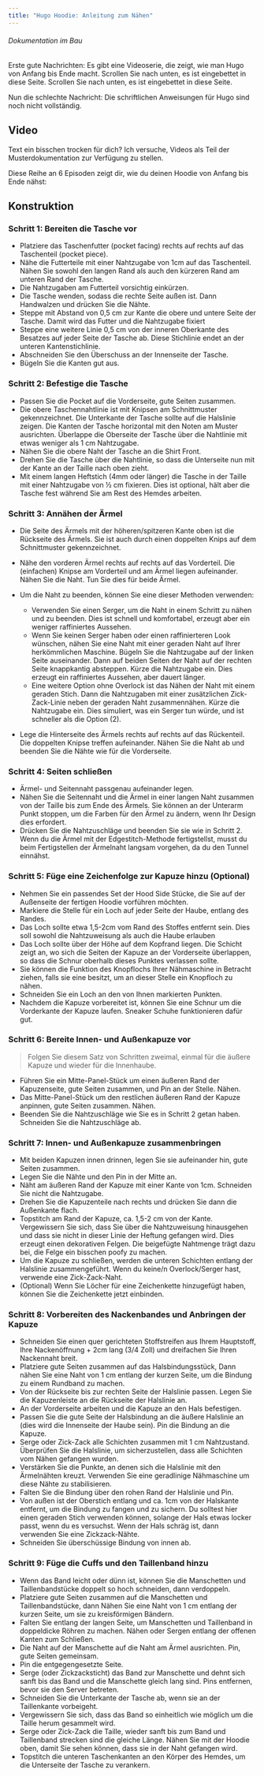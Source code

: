 ```yaml
---
title: "Hugo Hoodie: Anleitung zum Nähen"
---
```


<Note>

###### Dokumentation im Bau

Erste gute Nachrichten: Es gibt eine Videoserie, die zeigt, wie man Hugo von Anfang bis Ende macht. Scrollen Sie nach unten, es ist eingebettet in diese Seite.
Scrollen Sie nach unten, es ist eingebettet in diese Seite.

Nun die schlechte Nachricht: Die schriftlichen Anweisungen für Hugo sind noch nicht vollständig.

</Note>

## Video

Text ein bisschen trocken für dich? Ich versuche, Videos als Teil der Musterdokumentation zur Verfügung zu stellen.

Diese Reihe an 6 Episoden zeigt dir, wie du deinen Hoodie von Anfang bis Ende nähst:

<YouTube id='PL1gv5yv3DoZOHLjisuD1JcUPTkFy_IGGO' playlist />

## Konstruktion

### Schritt 1: Bereiten die Tasche vor

- Platziere das Taschenfutter (pocket facing) rechts auf rechts auf das Taschenteil (pocket piece).
- Nähe die Futterteile mit einer Nahtzugabe von 1cm auf das Taschenteil.  Nähen Sie sowohl den langen Rand als auch den kürzeren Rand am unteren Rand der Tasche.
- Die Nahtzugaben am Futterteil vorsichtig einkürzen.
- Die Tasche wenden, sodass die rechte Seite außen ist.  Dann Handwalzen und drücken Sie die Nähte.
- Steppe mit Abstand von 0,5 cm zur Kante die obere und untere Seite der Tasche. Damit wird das Futter und die Nahtzugabe fixiert
- Steppe eine weitere Linie 0,5 cm von der inneren Oberkante des Besatzes auf jeder Seite der Tasche ab.  Diese Stichlinie endet an der unteren Kantenstichlinie.
- Abschneiden Sie den Überschuss an der Innenseite der Tasche.
- Bügeln Sie die Kanten gut aus.

### Schritt 2: Befestige die Tasche

- Passen Sie die Pocket auf die Vorderseite, gute Seiten zusammen.
- Die obere Taschennahtlinie ist mit Knipsen am Schnittmuster gekennzeichnet.  Die Unterkante der Tasche sollte auf die Halslinie zeigen.  Die Kanten der Tasche horizontal mit den Noten am Muster ausrichten. Überlappe die Oberseite der Tasche über die Nahtlinie mit etwas weniger als 1 cm Nahtzugabe.
- Nähen Sie die obere Naht der Tasche an die Shirt Front.
- Drehen Sie die Tasche über die Nahtlinie, so dass die Unterseite nun mit der Kante an der Taille nach oben zieht.
- Mit einem langen Heftstich (4mm oder länger) die Tasche in der Taille mit einer Nahtzugabe von ½ cm fixieren.  Dies ist optional, hält aber die Tasche fest während Sie am Rest des Hemdes arbeiten.

### Schritt 3: Annähen der Ärmel

- Die Seite des Ärmels mit der höheren/spitzeren Kante oben ist die Rückseite des Ärmels.  Sie ist auch durch einen doppelten Knips auf dem Schnittmuster gekennzeichnet.

- Nähe den vorderen Ärmel rechts auf rechts auf das Vorderteil. Die (einfachen) Knipse am Vorderteil und am Ärmel liegen aufeinander. Nähen Sie die Naht.  Tun Sie dies für beide Ärmel.

- Um die Naht zu beenden, können Sie eine dieser Methoden verwenden:

  - Verwenden Sie einen Serger, um die Naht in einem Schritt zu nähen und zu beenden.  Dies ist schnell und komfortabel, erzeugt aber ein weniger raffiniertes Aussehen.
  - Wenn Sie keinen Serger haben oder einen raffinierteren Look wünschen, nähen Sie eine Naht mit einer geraden Naht auf Ihrer herkömmlichen Maschine. Bügeln Sie die Nahtzugabe auf der linken Seite auseinander.  Dann auf beiden Seiten der Naht auf der rechten Seite knappkantig absteppen.  Kürze die Nahtzugabe ein.  Dies erzeugt ein raffiniertes Aussehen, aber dauert länger.
  - Eine weitere Option ohne Overlock ist das Nähen der Naht mit einem geraden Stich. Dann die Nahtzugaben mit einer zusätzlichen Zick-Zack-Linie neben der geraden Naht zusammennähen.  Kürze die Nahtzugabe ein.  Dies simuliert, was ein Serger tun würde, und ist schneller als die Option (2).

- Lege die Hinterseite des Ärmels rechts auf rechts auf das Rückenteil. Die doppelten Knipse treffen aufeinander.  Nähen Sie die Naht ab und beenden Sie die Nähte wie für die Vorderseite.

### Schritt 4: Seiten schließen

- Ärmel- und Seitennaht passgenau aufeinander legen.
- Nähen Sie die Seitennaht und die Ärmel in einer langen Naht zusammen von der Taille bis zum Ende des Ärmels.  Sie können an der Unterarm Punkt stoppen, um die Farben für den Ärmel zu ändern, wenn Ihr Design dies erfordert.
- Drücken Sie die Nahtzuschläge und beenden Sie sie wie in Schritt 2.  Wenn du die Ärmel mit der Edgestitch-Methode fertigstellst, musst du beim Fertigstellen der Ärmelnaht langsam vorgehen, da du den Tunnel einnähst.

### Schritt 5: Füge eine Zeichenfolge zur Kapuze hinzu (Optional)

- Nehmen Sie ein passendes Set der Hood Side Stücke, die Sie auf der Außenseite der fertigen Hoodie vorführen möchten.
- Markiere die Stelle für ein Loch auf jeder Seite der Haube, entlang des Randes.
- Das Loch sollte etwa 1,5-2cm vom Rand des Stoffes entfernt sein.  Dies soll sowohl die Nahtzuweisung als auch die Haube erlauben
- Das Loch sollte über der Höhe auf dem Kopfrand liegen.  Die Schicht zeigt an, wo sich die Seiten der Kapuze an der Vorderseite überlappen, so dass die Schnur oberhalb dieses Punktes verlassen sollte.
- Sie können die Funktion des Knopflochs Ihrer Nähmaschine in Betracht ziehen, falls sie eine besitzt, um an dieser Stelle ein Knopfloch zu nähen.
- Schneiden Sie ein Loch an den von Ihnen markierten Punkten.
- Nachdem die Kapuze vorbereitet ist, können Sie eine Schnur um die Vorderkante der Kapuze laufen.  Sneaker Schuhe funktionieren dafür gut.

### Schritt 6: Bereite Innen- und Außenkapuze vor

> Folgen Sie diesem Satz von Schritten zweimal, einmal für die äußere Kapuze und wieder für die Innenhaube.

- Führen Sie ein Mitte-Panel-Stück um einen äußeren Rand der Kapuzenseite, gute Seiten zusammen, und Pin an der Stelle.  Nähen.
- Das Mitte-Panel-Stück um den restlichen äußeren Rand der Kapuze anpinnen, gute Seiten zusammen. Nähen.
- Beenden Sie die Nahtzuschläge wie Sie es in Schritt 2 getan haben.  Schneiden Sie die Nahtzuschläge ab.

### Schritt 7: Innen- und Außenkapuze zusammenbringen

- Mit beiden Kapuzen innen drinnen, legen Sie sie aufeinander hin, gute Seiten zusammen.
- Legen Sie die Nähte und den Pin in der Mitte an.
- Näht am äußeren Rand der Kapuze mit einer Kante von 1cm.  Schneiden Sie nicht die Nahtzugabe.
- Drehen Sie die Kapuzenteile nach rechts und drücken Sie dann die Außenkante flach.
- Topstitch am Rand der Kapuze, ca. 1,5-2 cm von der Kante.  Vergewissern Sie sich, dass Sie über die Nahtzuweisung hinausgehen und dass sie nicht in dieser Linie der Heftung gefangen wird. Dies erzeugt einen dekorativen Felgen.  Die beigefügte Nahtmenge trägt dazu bei, die Felge ein bisschen poofy zu machen.
- Um die Kapuze zu schließen, werden die unteren Schichten entlang der Halslinie zusammengeführt.  Wenn du keine/n Overlock/Serger hast, verwende eine Zick-Zack-Naht.
- (Optional) Wenn Sie Löcher für eine Zeichenkette hinzugefügt haben, können Sie die Zeichenkette jetzt einbinden.

### Schritt 8: Vorbereiten des Nackenbandes und Anbringen der Kapuze

- Schneiden Sie einen quer gerichteten Stoffstreifen aus Ihrem Hauptstoff, Ihre Nackenöffnung + 2cm lang (3/4 Zoll) und dreifachen Sie Ihren Nackennaht breit.
- Platziere gute Seiten zusammen auf das Halsbindungsstück, Dann nähen Sie eine Naht von 1 cm entlang der kurzen Seite, um die Bindung zu einem Rundband zu machen.
- Von der Rückseite bis zur rechten Seite der Halslinie passen. Legen Sie die Kapuzenleiste an die Rückseite der Halslinie an.
- An der Vorderseite arbeiten und die Kapuze an den Hals befestigen.
- Passen Sie die gute Seite der Halsbindung an die äußere Halslinie an (dies wird die Innenseite der Haube sein). Pin die Bindung an die Kapuze.
- Serge oder Zick-Zack alle Schichten zusammen mit 1 cm Nahtzustand.  Überprüfen Sie die Halslinie, um sicherzustellen, dass alle Schichten vom Nähen gefangen wurden.
- Verstärken Sie die Punkte, an denen sich die Halslinie mit den Ärmelnähten kreuzt.  Verwenden Sie eine geradlinige Nähmaschine um diese Nähte zu stabilisieren.
- Falten Sie die Bindung über den rohen Rand der Halslinie und Pin.
- Von außen ist der Oberstich entlang und ca. 1cm von der Halskante entfernt, um die Bindung zu fangen und zu sichern.  Du solltest hier einen geraden Stich verwenden können, solange der Hals etwas locker passt, wenn du es versuchst.  Wenn der Hals schräg ist, dann verwenden Sie eine Zickzack-Nähte.
- Schneiden Sie überschüssige Bindung von innen ab.

### Schritt 9: Füge die Cuffs und den Taillenband hinzu

- Wenn das Band leicht oder dünn ist, können Sie die Manschetten und Taillenbandstücke doppelt so hoch schneiden, dann verdoppeln.
- Platziere gute Seiten zusammen auf die Manschetten und Taillenbandstücke, dann Nähen Sie eine Naht von 1 cm entlang der kurzen Seite, um sie zu kreisförmigen Bändern.
- Falten Sie entlang der langen Seite, um Manschetten und Taillenband in doppeldicke Röhren zu machen. Nähen oder Sergen entlang der offenen Kanten zum Schließen.
- Die Naht auf der Manschette auf die Naht am Ärmel ausrichten.  Pin, gute Seiten gemeinsam.
- Pin die entgegengesetzte Seite.
- Serge (oder Zickzacksticht) das Band zur Manschette und dehnt sich sanft bis das Band und die Manschette gleich lang sind.  Pins entfernen, bevor sie den Server betreten.
- Schneiden Sie die Unterkante der Tasche ab, wenn sie an der Taillenkante vorbeigeht.
- Vergewissern Sie sich, dass das Band so einheitlich wie möglich um die Taille herum gesammelt wird.
- Serge oder Zick-Zack die Taille, wieder sanft bis zum Band und Taillenband strecken sind die gleiche Länge.  Nähen Sie mit der Hoodie oben, damit Sie sehen können, dass sie in der Naht gefangen wird.
- Topstitch die unteren Taschenkanten an den Körper des Hemdes, um die Unterseite der Tasche zu verankern.
